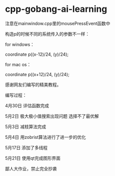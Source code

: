 # cpp-gobang-ai-learning

注意在mainwindow.cpp里的mousePressEvent函数中

构造p的时候不同的系统传入的参数不一样：

for windows：

coordinate p((x-12)/24, (y)/24);

for mac os：

coordinate p((x+12)/24, (y)/24);

感谢网友们编写的精美教程。

编写过程：

4月30日 评估函数完成

5月2日 极大极小值搜索出现问题 选择不了最优解

5月3日 减枝算法完成 

5月4日 用zobrist算法进行了进一步的优化

5月17日 添加了多线程

5月21日 使用qt完成图形界面

鄙人大作业，禁止完全抄袭
